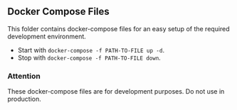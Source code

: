 ## Docker Compose Files
This folder contains docker-compose files for an easy setup of the required development environment.

- Start with `docker-compose -f PATH-TO-FILE up -d`.
- Stop with `docker-compose -f PATH-TO-FILE down`.

### Attention

These docker-compose files are for development purposes. Do not use in production.